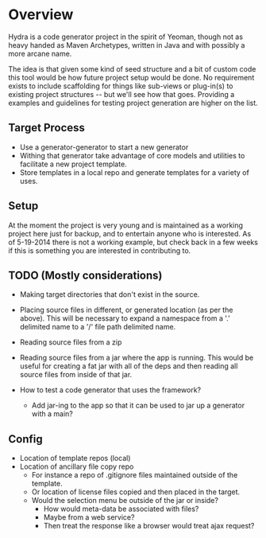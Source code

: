 # Overview
Hydra is a code generator project in the spirit of Yeoman, though not as heavy handed as Maven Archetypes,
written in Java and with possibly a more arcane name.

The idea is that given some kind of seed structure and a bit of custom code this tool would be how future
project setup would be done.  No requirement exists to include scaffolding for things like sub-views
or plug-in(s) to existing project structures -- but we'll see how that goes.  Providing a examples and
guidelines for testing project generation are higher on the list.


## Target Process
- Use a generator-generator to start a new generator
- Withing that generator take advantage of core models and utilities to facilitate a new project template.
- Store templates in a local repo and generate templates for a variety of uses.


## Setup
At the moment the project is very young and is maintained as a working project here just for backup, and
to entertain anyone who is interested.  As of 5-19-2014 there is not a working example, but check back
in a few weeks if this is something you are interested in contributing to.


## TODO (Mostly considerations)

- Making target directories that don't exist in the source.
- Placing source files in different, or generated location (as per the above).
This will be necessary to expand a namespace from a '.' delimited name to a '/' file path delimited name.
- Reading source files from a zip
- Reading source files from a jar where the app is running. This would be useful for creating a fat jar with
all of the deps and then reading all source files from inside of that jar.

- How to test a code generator that uses the framework?
    - Add jar-ing to the app so that it can be used to jar up a generator with a main?

## Config

- Location of template repos (local)
- Location of ancillary file copy repo
    - For instance a repo of .gitignore files maintained outside of the template.
    - Or location of license files copied and then placed in the target.
    - Would the selection menu be outside of the jar or inside?
        - How would meta-data be associated with files?
        - Maybe from a web service?
        - Then treat the response like a browser would treat ajax request?